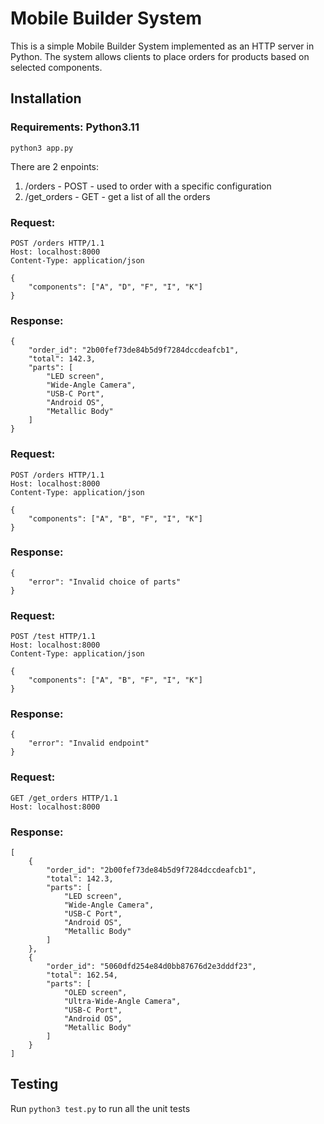 # Mobile Builder System

This is a simple Mobile Builder System implemented as an HTTP server in Python. The system allows clients to place orders for products based on selected components.

## Installation
 
### Requirements: Python3.11

` python3 app.py `

There are 2 enpoints: 
1. /orders - POST - used to order with a specific configuration
2. /get_orders - GET - get a list of all the orders

### Request:
```
POST /orders HTTP/1.1
Host: localhost:8000
Content-Type: application/json

{
    "components": ["A", "D", "F", "I", "K"]
}

```
### Response:
```
{
    "order_id": "2b00fef73de84b5d9f7284dccdeafcb1",
    "total": 142.3,
    "parts": [
        "LED screen",
        "Wide-Angle Camera",
        "USB-C Port",
        "Android OS",
        "Metallic Body"
    ]
}
```
### Request:
```
POST /orders HTTP/1.1
Host: localhost:8000
Content-Type: application/json

{
    "components": ["A", "B", "F", "I", "K"]
}

```
### Response:
```
{
    "error": "Invalid choice of parts"
}
```
### Request:
```
POST /test HTTP/1.1
Host: localhost:8000
Content-Type: application/json

{
    "components": ["A", "B", "F", "I", "K"]
}

```
### Response:
```
{
    "error": "Invalid endpoint"
}
```
### Request:
```
GET /get_orders HTTP/1.1
Host: localhost:8000
```
### Response:
```
[
    {
        "order_id": "2b00fef73de84b5d9f7284dccdeafcb1",
        "total": 142.3,
        "parts": [
            "LED screen",
            "Wide-Angle Camera",
            "USB-C Port",
            "Android OS",
            "Metallic Body"
        ]
    },
    {
        "order_id": "5060dfd254e84d0bb87676d2e3dddf23",
        "total": 162.54,
        "parts": [
            "OLED screen",
            "Ultra-Wide-Angle Camera",
            "USB-C Port",
            "Android OS",
            "Metallic Body"
        ]        
    }
]
```

## Testing

Run ` python3 test.py ` to run all the unit tests
